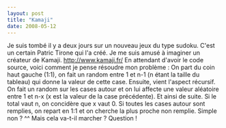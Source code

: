 ```yaml
---
layout: post
title: "Kamaji"
date: 2008-05-12
---
```

Je suis tombé il y a deux jours sur un nouveau jeux du type sudoku. C'est un certain Patric Tirone qui l'a créé. Je me suis amusé à imaginer un créateur de Kamaji. <http://www.kamaji.fr/> En attendant d'avoir le code source, voici comment je pense résoudre mon problème : On part du coin haut gauche (1:1), on fait un random entre 1 et n-1 (n étant la taille du tableau) qui donne la valeur de cette case. Ensuite, vient l'aspect récursif. On fait un random sur les cases autour et on lui affecte une valeur aléatoire entre 1 et n-x (x est la valeur de la case précédente). Et ainsi de suite. Si le total vaut n, on concidère que x vaut 0. Si toutes les cases autour sont remplies, on repart en 1:1 et on cherche la plus proche non remplie. Simple non ? ^^ Mais cela va-t-il marcher ? Question !
